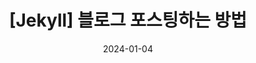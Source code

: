 ---
title:  "[Jekyll] 블로그 포스팅하는 방법"
excerpt: "md 파일에 마크다운 문법으로 작성하여 Github 원격 저장소에 업로드 해보자. 에디터는 Visual Studio code 사용! 로컬 서버에서 확인도 해보자. "

categories:
  - blog
tags:
  - [Blog, jekyll, Github, Git]

toc: true
toc_sticky: true
 
date: 2024-01-04
last_modified_at: 2024-01-04
---